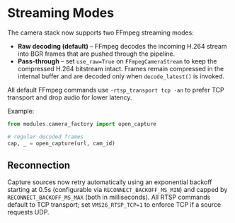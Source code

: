 # Streaming Modes

The camera stack now supports two FFmpeg streaming modes:

- **Raw decoding (default)** – FFmpeg decodes the incoming H.264 stream into
  BGR frames that are pushed through the pipeline.
- **Pass-through** – set `use_raw=True` on `FFmpegCameraStream` to keep the
  compressed H.264 bitstream intact. Frames remain compressed in the internal
  buffer and are decoded only when `decode_latest()` is invoked.

All default FFmpeg commands use `-rtsp_transport tcp -an` to prefer TCP
transport and drop audio for lower latency.

Example:

```python
from modules.camera_factory import open_capture

# regular decoded frames
cap, _ = open_capture(url, cam_id)
```

## Reconnection

Capture sources now retry automatically using an exponential backoff starting
at 0.5s (configurable via `RECONNECT_BACKOFF_MS_MIN`) and capped by
`RECONNECT_BACKOFF_MS_MAX` (both in milliseconds). All RTSP commands default to
TCP transport; set `VMS26_RTSP_TCP=1` to enforce TCP if a source requests UDP.
